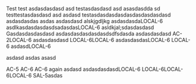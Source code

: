 Test
test asdasdasdasd
asd 
testasdasdasd asd asasdasdda
sd
testtestasdasdasd asd 
asdasd
testasdasdasdasdasdasdasdasdasd
asdasdasdas
asdas
asdasdasd
alskjgdljkg
asdasdasdaLOCAL-6
asdlkasdasdasdasdsadasdasLOCAL-6
asldkjal;sdasdasdasd
Gasdasdasdasdasd
asdasdasdasdasdasdsdfsdasda
asdasdasdasd AC-2LOCAL-6
asdasdasdasd
LOCAL-6LOCAL-6
asdasdasdasLOCAL-6
LOCAL-6
asdasdLOCAL-6

asdasd
asdas
asasd

AC-5
AC-6
AC-6 again
asdasd
asdasdasdasdLOCAL-6
LOCAL-6LOCAL-6LOCAL-6
SAL-5asdas
